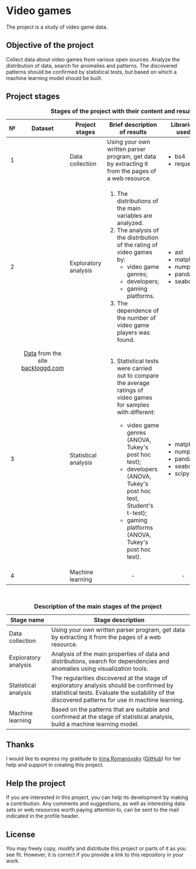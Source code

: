 # Video games
The project is a study of video game data.

## Objective of the project
Collect data about video games from various open sources. Analyze the distribution of data, search for anomalies and patterns. The discovered patterns should be confirmed by statistical tests, but based on which a machine learning model should be built.

## Project stages
<table>
    <caption><b>Stages of the project with their content and results</b></caption>
    <thead>
        <tr>
            <th>№</th>
            <th>Dataset</th>
            <th>Project stages</th>
            <th>Brief description of results</th>
            <th>Libraries used</th>
            <th>Status</th>
        </tr>
    </thead>
    <tbody>
        <tr>
            <td style="text-align:center">1</td>
            <td style="text-align:center" rowspan="4"><a href=data/backloggd/backloggd.md>Data</a> from the site <br> <a href=https://www.backloggd.com>backloggd.com</a></td>
            <td>Data collection</td>
            <td>Using your own written parser program, get data by extracting it from the pages of a web resource.</td>
            <td> 
                <ul>
                    <li>bs4</li>
                    <li>requests</li>
                </ul> 
            </td>
            <td><a href=data/backloggd/backloggd.csv>Completed</a></td>
        </tr>
        <tr>
            <td style="text-align:center">2</td>
            <td>Exploratory analysis</td>
            <td>
                <ol>
                    <li>The distributions of the main variables are analyzed.</li>
                    <li>The analysis of the distribution of the rating of video games by:
                        <ul>
                            <li>video game genres;</li>
                            <li>developers;</li>
                            <li>gaming platforms.</li>
                        </ul>
                    </li>
                    <li>The dependence of the number of video game players was found.</li>
                </ol> 
            </td>
            <td> 
                <ul>
                    <li>ast</li>
                    <li>matplotlib</li>
                    <li>numpy</li>
                    <li>pandas</li>
                    <li>seaborn</li>
                </ul> 
            </td>
            <td><a href=notebooks/backloggd_eda.ipynb>Completed</a></td>
        </tr>
        <tr>
            <td style="text-align:center">3</td>
            <td>Statistical analysis</td>
            <td>
                <ol>
                    <li>Statistical tests were carried out to compare the average ratings of video games for samples with different:</li>
                        <ul>
                            <li>video game genres (ANOVA, Tukey's post hoc test);</li>
                            <li>developers (ANOVA, Tukey's post hoc test, Student's t-test);</li>
                            <li>gaming platforms (ANOVA, Tukey's post hoc test).</li>
                        </ul>
                    </li>
                </ol> 
            </td>
            <td> 
                <ul>
                    <li>matplotlib</li>
                    <li>numpy</li>
                    <li>pandas</li>
                    <li>seaborn</li>
                    <li>scipy</li>
                </ul> 
            </td>
            <td style="text-align:center"><a href=notebooks/backloggd_sda.ipynb>Progress</a></td>
        </tr>
        <tr>
            <td style="text-align:center">4</td>
            <td>Machine learning</td>
            <td style="text-align:center">-</td>
            <td style="text-align:center">-</td>
            <td style="text-align:center">-</td>
        </tr>
    </tbody> 
</table>

<br>

<table>
    <caption><b>Description of the main stages of the project</b></caption>
    <thead>
        <tr>
            <th>Stage name</th>
            <th>Stage description</th>
        </tr>
    </thead>
    <tbody>
        <tr>
            <td>Data collection</td>
            <td>Using your own written parser program, get data by extracting it from the pages of a web resource.</td>
        </tr>
        <tr>
            <td>Exploratory analysis</td>
            <td>Analysis of the main properties of data and distributions, search for dependencies and anomalies using visualization tools.</td>
        </tr>
        <tr>
            <td>Statistical analysis</td>
            <td>The regularities discovered at the stage of exploratory analysis should be confirmed by statistical tests. Evaluate the suitability of the discovered patterns for use in machine learning.</td>
        </tr>
        <tr>
            <td>Machine learning</td>
            <td>Based on the patterns that are suitable and confirmed at the stage of statistical analysis, build a machine learning model.</td>
        </tr>
    </tbody>     
</table>

## Thanks
I would like to express my gratitude to [Irina Romanovsky](https://www.linkedin.com/in/irina-romanovsky-034338143/) ([GitHub](https://github.com/needsomecats)) for her help and support in creating this project.


## Help the project
If you are interested in this project, you can help its development by making a contribution. Any comments and suggestions, as well as interesting data sets or web resources worth paying attention to, can be sent to the mail indicated in the profile header.

## License
You may freely copy, modify and distribute this project or parts of it as you see fit. However, it is correct if you provide a link to this repository in your work.